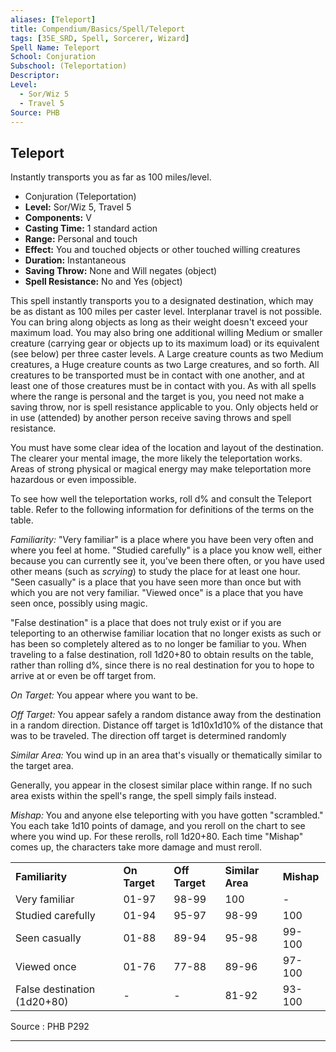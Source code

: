 ```yaml
---
aliases: [Teleport]
title: Compendium/Basics/Spell/Teleport
tags: [35E_SRD, Spell, Sorcerer, Wizard]
Spell Name: Teleport
School: Conjuration
Subschool: (Teleportation)
Descriptor: 
Level:
  - Sor/Wiz 5
  - Travel 5
Source: PHB
---
```



## Teleport

Instantly transports you as far as 100 miles/level.

*   Conjuration (Teleportation)
*   **Level:** Sor/Wiz 5, Travel 5
*   **Components:** V
*   **Casting Time:** 1 standard action
*   **Range:** Personal and touch
*   **Effect:** You and touched objects or other touched willing creatures
*   **Duration:** Instantaneous
*   **Saving Throw:** None and Will negates (object)
*   **Spell Resistance:** No and Yes (object)

<p>This spell instantly transports you to a designated destination, which may be as distant as 100 miles per caster level. Interplanar travel is not possible. You can bring along objects as long as their weight doesn't exceed your maximum load. You may also bring one additional willing Medium or smaller creature (carrying gear or objects up to its maximum load) or its equivalent (see below) per three caster levels. A Large creature counts as two Medium creatures, a Huge creature counts as two Large creatures, and so forth. All creatures to be transported must be in contact with one another, and at least one of those creatures must be in contact with you. As with all spells where the range is personal and the target is you, you need not make a saving throw, nor is spell resistance applicable to you. Only objects held or in use (attended) by another person receive saving throws and spell resistance.</p><p>You must have some clear idea of the location and layout of the destination. The clearer your mental image, the more likely the teleportation works. Areas of strong physical or magical energy may make teleportation more hazardous or even impossible.</p><p>To see how well the teleportation works, roll d% and consult the Teleport table. Refer to the following information for definitions of the terms on the table.</p><p><i>Familiarity:</i> "Very familiar" is a place where you have been very often and where you feel at home. "Studied carefully" is a place you know well, either because you can currently see it, you've been there often, or you have used other means (such as <i>scrying</i>) to study the place for at least one hour. "Seen casually" is a place that you have seen more than once but with which you are not very familiar. "Viewed once" is a place that you have seen once, possibly using magic.</p><p>"False destination" is a place that does not truly exist or if you are teleporting to an otherwise familiar location that no longer exists as such or has been so completely altered as to no longer be familiar to you. When traveling to a false destination, roll 1d20+80 to obtain results on the table, rather than rolling d%, since there is no real destination for you to hope to arrive at or even be off target from.</p><p><i>On Target:</i> You appear where you want to be.</p><p><i>Off Target:</i> You appear safely a random distance away from the destination in a random direction. Distance off target is 1d10x1d10% of the distance that was to be traveled. The direction off target is determined randomly</p><p><i>Similar Area:</i> You wind up in an area that's visually or thematically similar to the target area.</p><p>Generally, you appear in the closest similar place within range. If no such area exists within the spell's range, the spell simply fails instead.</p><p><i>Mishap:</i> You and anyone else teleporting with you have gotten "scrambled." You each take 1d10 points of damage, and you reroll on the chart to see where you wind up. For these rerolls, roll 1d20+80. Each time "Mishap" comes up, the characters take more damage and must reroll.</p><table> <tr decoration="underline"> <td> <b>Familiarity</b> </td> <td> <b>On Target</b> </td> <td> <b>Off Target</b> </td> <td> <b>Similar Area</b> </td> <td> <b>Mishap</b> </td> </tr> <tr> <td> Very familiar </td> <td> 01-97 </td> <td> 98-99 </td> <td> 100 </td> <td>  -  </td> </tr> <tr> <td> Studied carefully </td> <td> 01-94 </td> <td> 95-97 </td> <td> 98-99 </td> <td> 100 </td> </tr> <tr> <td> Seen casually </td> <td> 01-88 </td> <td> 89-94 </td> <td> 95-98 </td> <td> 99-100 </td> </tr> <tr> <td> Viewed once </td> <td> 01-76 </td> <td> 77-88 </td> <td> 89-96 </td> <td> 97-100 </td> </tr> <tr> <td> False destination (1d20+80) </td> <td>  -  </td> <td>  -  </td> <td> 81-92 </td> <td> 93-100 </td> </tr> </table>

Source : PHB P292

---
